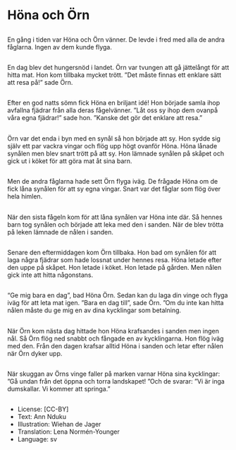 # Höna och Örn

##
En gång i tiden var Höna och Örn vänner. De levde i fred med alla de andra fåglarna. Ingen av dem kunde flyga.

##
En dag blev det hungersnöd i landet. Örn var tvungen att gå jättelångt för att hitta mat. Hon kom tillbaka mycket trött. ”Det måste finnas ett enklare sätt att resa på!” sade Örn.

##
Efter en god natts sömn fick Höna en briljant idé! Hon började samla ihop avfallna fjädrar från alla deras fågelvänner. ”Låt oss sy ihop dem ovanpå våra egna fjädrar!” sade hon. ”Kanske det gör det enklare att resa.”

##
Örn var det enda i byn med en synål så hon började att sy. Hon sydde sig själv ett par vackra vingar och flög upp högt ovanför Höna. Höna lånade synålen men blev snart trött på att sy. Hon lämnade synålen på skåpet och gick ut i köket för att göra mat åt sina barn.

##
Men de andra fåglarna hade sett Örn flyga iväg. De frågade Höna om de fick låna synålen för att sy egna vingar. Snart var det fåglar som flög över hela himlen.

##
När den sista fågeln kom för att låna synålen var Höna inte där. Så hennes barn tog synålen och började att leka med den i sanden. När de blev trötta på leken lämnade de nålen i sanden.

##
Senare den eftermiddagen kom Örn tillbaka. Hon bad om synålen för att laga några fjädrar som hade lossnat under hennes resa. Höna letade efter den uppe på skåpet. Hon letade i köket. Hon letade på gården. Men nålen gick inte att hitta någonstans.

##
“Ge mig bara en dag”, bad Höna Örn. Sedan kan du laga din vinge och flyga iväg för att leta mat igen. ”Bara en dag till”, sade Örn. ”Om du inte kan hitta nålen måste du ge mig en av dina kycklingar som betalning.

##
När Örn kom nästa dag hittade hon Höna krafsandes i sanden men ingen nål. Så Örn flög ned snabbt och fångade en av kycklingarna. Hon flög iväg med den. Från den dagen krafsar alltid Höna i sanden och letar efter nålen när Örn dyker upp.

##
När skuggan av Örns vinge faller på marken varnar Höna sina kycklingar: ”Gå undan från det öppna och torra landskapet! ”Och de svarar: ”Vi är inga dumskallar. Vi kommer att springa.”

##
* License: [CC-BY]
* Text: Ann Nduku
* Illustration: Wiehan de Jager
* Translation: Lena Normén-Younger
* Language: sv
